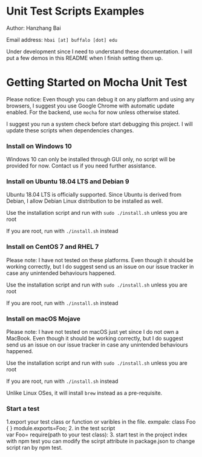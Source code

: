 # Unit Test Scripts Examples

Author: Hanzhang Bai

Email address: `hbai [at] buffalo [dot] edu`

Under development since I need to understand these documentation. I will put a few demos in this README when I finish setting them up.

# Getting Started on Mocha Unit Test

Please notice: Even though you can debug it on any platform and using any browsers, I suggest you use Google Chrome with automatic update enabled. For the backend, use `mocha` for now unless otherwise stated.

I suggest you run a system check before start debugging this project. I will update these scripts when dependencies changes.

### Install on Windows 10

Windows 10 can only be installed through GUI only, no script will be provided for now. Contact us if you need further assistance.

### Install on Ubuntu 18.04 LTS and Debian 9
Ubuntu 18.04 LTS is officially supported. Since Ubuntu is derived from Debian, I allow Debian Linux distribution to be installed as well.

Use the installation script and run with `sudo ./install.sh` unless you are root

If you are root, run with `./install.sh` instead

### Install on CentOS 7 and RHEL 7
Please note: I have not tested on these platforms. Even though it should be working correctly, but I do suggest send us an issue on our issue tracker in case any unintended behaviours happened.

Use the installation script and run with `sudo ./install.sh` unless you are root

If you are root, run with `./install.sh` instead

### Install on macOS Mojave
Please note: I have not tested on macOS just yet since I do not own a MacBook. Even though it should be working correctly, but I do suggest send us an issue on our issue tracker in case any unintended behaviours happened.

Use the installation script and run with `sudo ./install.sh` unless you are root

If you are root, run with `./install.sh` instead

Unlike Linux OSes, it will install `brew` instead as a pre-requisite. 
### Start a test 
1.export your test class or function or varibles in the file. 
exmpale: 
class Foo { 
} 
module.exports=Foo; 
2. in the test script  
var Foo= require(path to your test class): 
3. start test in the project index with npm test 
   you can modify the scirpt attribute in package.json to change script ran by npm test. 
